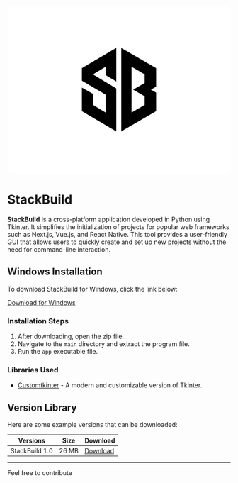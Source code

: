 <div align="center">
    <img alt="stackbuild" src="SB.jpeg" height="280px" style="border-radius: 10px; max-width: 100%; height: auto;">
</div>

# StackBuild

**StackBuild** is a cross-platform application developed in Python using Tkinter. It simplifies the initialization of projects for popular web frameworks such as Next.js, Vue.js, and React Native. This tool provides a user-friendly GUI that allows users to quickly create and set up new projects without the need for command-line interaction.

## Windows Installation

To download StackBuild for Windows, click the link below:

[Download for Windows](https://github.com/avin-madhu/stackbuild/archive/refs/tags/prototype.zip)

### Installation Steps
1. After downloading, open the zip file.
2. Navigate to the `main` directory and extract the program file.
3. Run the `app` executable file.

### Libraries Used
- [Customtkinter](https://github.com/TomSchimansky/CustomTkinter) - A modern and customizable version of Tkinter.

## Version Library

Here are some example versions that can be downloaded:

| Versions           | Size   | Download                       |
| ------------------ | ---    | ------------------------------ |
| StackBuild 1.0     | 26 MB  | [Download](https://github.com/avin-madhu/stackbuild/archive/refs/tags/prototype.zip) |


---
Feel free to contribute
